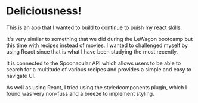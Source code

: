 # Deliciousness!

This is an app that I wanted to build to continue to puish my react skills. 

It's very similar to something that we did during the LeWagon bootcamp but this time with recipes instead of movies. I wanted to challenged myself by using React since that is what I have been studying the most recently.

It is connected to the Spoonacular API which allows users to be able to search for a multitude of various recipes and provides a simple and easy to navigate UI.

As well as using React, I tried using the styledcomponents plugin, which I found was very non-fuss and a breeze to implement styling.
